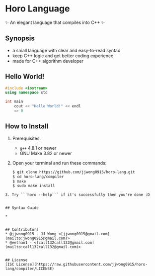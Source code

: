 # Horo Language
:sparkles: An elegant language that compiles into C++ :sparkles:


## Synopsis
* a small language with clear and easy-to-read syntax
* keep C++ logic and get better coding experience
* made for C++ algorithm developer


## Hello World!
```C++
#include <iostream>
using namespace std

int main
	cout << "Hello World!" << endl
	=> 0
```


## How to Install

1. Prerequisites:
	* ```g++``` 4.8.1 or newer
	* GNU Make 3.82 or newer

2. Open your terminal and run these commands:
	```bash
	$ git clone https://github.com/jjwong0915/horo-lang.git
	$ cd horo-lang/compiler
	$ make
	$ sudo make install
```
3. Try ```horo --help``` if it's successfully then you're done :D


## Syntax Guide

* 


## Contributors
* @jjwong0915 - JJ Wong <[jjwong0915@gmail.com](mailto:jwong0915@gmail.com)>
* @eethan1 - <[call132call132@gmail.com](mailto:call132call132@gmail.com)>


## License
[ISC License](https://raw.githubusercontent.com/jjwong0915/horo-lang/compiler/LICENSE)